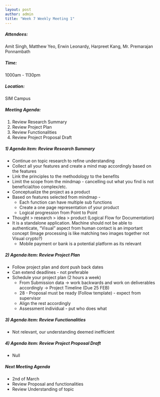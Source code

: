 ```yaml
---
layout: post
author: admin
title: "Week 7 Weekly Meeting 1"
---
```


##### Attendees:
Amit Singh, Matthew Yeo, Erwin Leonardy, Harpreet Kang, Mr. Premarajan Ponnambath

##### Time:
1000am - 1130pm

##### Location: 
SIM Campus

##### Meeting Agenda:
1. Review Research Summary
2. Review Project Plan
3. Review Functionalities
4. Review Project Proposal Draft

##### 1) Agenda item: Review Research Summary
- Continue on topic research to refine understanding
- Collect all your features and create a mind map accordingly based on the features
- Link the principles to the methodology to the benefits
- Limit the scope from the mindmap - cancelling out what you find is not beneficial/too complex/etc.
- Conceptualize the project as a product
- Based on features selected from mindmap - 
  - Each function can have multiple sub functions
  - Create a one page representation of your product
  - Logical progression from Point to Point
- Thought > research > idea > product (Logical Flow for Documentation)
- It is a standalone application. Machine should not be able to authenticate, “Visual” aspect from human contact is an important concept (Image processing is like matching two images together not Visual crypto?)
  - Mobile payment or bank is a potential platform as its relevant

##### 2) Agenda item: Review Project Plan
- Follow project plan and dont push back dates
- Can extend deadlines - not preferable
- Schedule your project plan (2 hours a week)
  - From Submission data -> work backwards and work on deliverables accordingly -> Project Timeline (Due 25 FEB)
  - 28 - Proposal must be ready (Follow template) - expect from supervisor
  - Align the rest accordingly
  - Assessment individual - put who does what

##### 3) Agenda item: Review Functionalities
- Not relevant, our understanding deemed inefficient

##### 4) Agenda item: Review Project Proposal Draft
- Null

##### Next Meeting Agenda
- 2nd of March
- Review Proposal and functionalities
- Review Understanding of topic
